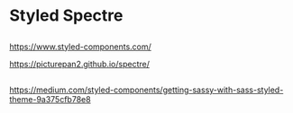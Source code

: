 # Styled Spectre

## 
https://www.styled-components.com/

https://picturepan2.github.io/spectre/

## 
https://medium.com/styled-components/getting-sassy-with-sass-styled-theme-9a375cfb78e8